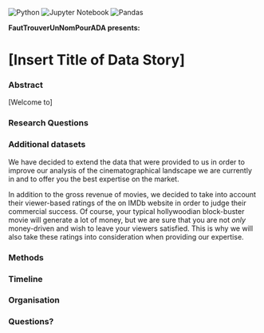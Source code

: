 ![Python](https://img.shields.io/badge/python-3670A0?style=for-the-badge&logo=python&logoColor=ffdd54)
![Jupyter Notebook](https://img.shields.io/badge/jupyter-%23FA0F00.svg?style=for-the-badge&logo=jupyter&logoColor=white)
![Pandas](https://img.shields.io/badge/pandas-%23150458.svg?style=for-the-badge&logo=pandas&logoColor=white)

**FautTrouverUnNomPourADA presents:**

# **[Insert Title of Data Story]**

### Abstract

[Welcome to]

### Research Questions

### Additional datasets

We have decided to extend the data that were provided to us in order to improve our analysis of the cinematographical landscape we are currently in and to offer you the best expertise on the market.

In addition to the gross revenue of movies, we decided to take into account their viewer-based ratings of the on IMDb website in order to judge their commercial success. Of course, your typical hollywoodian block-buster movie will generate a lot of money, but we are sure that you are not *only* money-driven and wish to leave your viewers satisfied. This is why we will also take these ratings into consideration when providing our expertise.

### Methods

### Timeline

### Organisation

### Questions?

